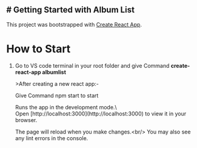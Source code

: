 <h2># Getting Started with Album List</h2>

This project was bootstrapped with [Create React App](https://github.com/facebook/create-react-app).

<h1>How to Start</h1>
<ol>
  <li>Go to VS code terminal in your root folder and give Command <b>create-react-app albumlist</b></li>
  <p>>After creating a new react app:-</p
  <li>Give Command npm start to start</li>
 <p>Runs the app in the development mode.\<br/>
Open [http://localhost:3000](http://localhost:3000) to view it in your browser.<br/>

The page will reload when you make changes.\<br/>
You may also see any lint errors in the console.</p>
  
</ol>







 
